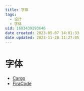 ```yaml
---
title: 字体
tags: 
  - 设计
  - 字体
uid: 1683439293646
date created: 2023-05-07 14:01:33
date updated: 2023-11-28 11:27:05
---
```


# 字体

- [Cargo](https://cargo.site/)
- [FiraCode](https://github.com/tonsky/FiraCode)
